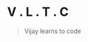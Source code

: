 # V . L . T . C
  >Vijay learns to code

<!---
vijayshanker2/vijayshanker2 is a ✨ special ✨ repository because its `README.md` (this file) appears on your GitHub profile.
You can click the Preview link to take a look at your changes.
--->
